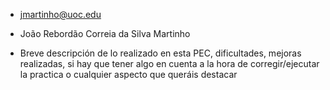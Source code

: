 - jmartinho@uoc.edu

- João Rebordão Correia da Silva Martinho

- Breve descripción de lo realizado en esta PEC, dificultades, mejoras realizadas, si hay que tener algo en cuenta a la hora de corregir/ejecutar la practica o cualquier aspecto que queráis destacar
